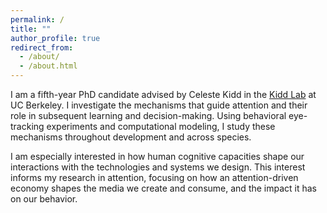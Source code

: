 ```yaml
---
permalink: /
title: ""
author_profile: true
redirect_from: 
  - /about/
  - /about.html
---
```

I am a fifth-year PhD candidate advised by Celeste Kidd in the [Kidd Lab](https://www.kiddlab.com/) at UC Berkeley. I investigate the mechanisms that guide attention and their role in subsequent learning and decision-making. Using behavioral eye-tracking experiments and computational modeling, I study these mechanisms throughout development and across species.

I am especially interested in how human cognitive capacities shape our interactions with the technologies and systems we design. This interest informs my research in attention, focusing on how an attention-driven economy shapes the media we create and consume, and the impact it has on our behavior.
